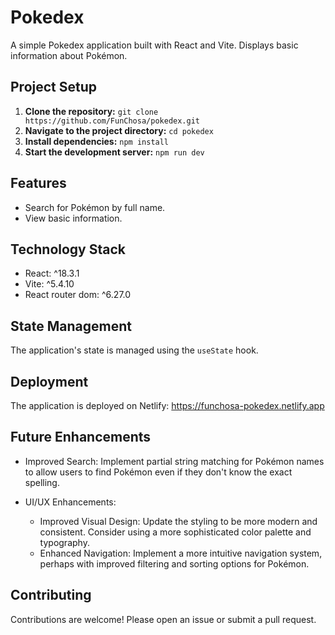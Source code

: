# Pokedex

A simple Pokedex application built with React and Vite. Displays basic information about Pokémon.

## Project Setup

1. **Clone the repository:** `git clone https://github.com/FunChosa/pokedex.git`
2. **Navigate to the project directory:** `cd pokedex`
3. **Install dependencies:** `npm install`
4. **Start the development server:** `npm run dev`

## Features

* Search for Pokémon by full name.
* View basic information.

## Technology Stack

* React: ^18.3.1
* Vite: ^5.4.10
* React router dom: ^6.27.0

## State Management

The application's state is managed using the `useState` hook.

## Deployment

The application is deployed on Netlify: https://funchosa-pokedex.netlify.app

## Future Enhancements

* Improved Search: Implement partial string matching for Pokémon names to allow users to find Pokémon even if they don't know the exact spelling. 

* UI/UX Enhancements: 
    * Improved Visual Design: Update the styling to be more modern and consistent. Consider using a more sophisticated color palette and typography.
    * Enhanced Navigation: Implement a more intuitive navigation system, perhaps with improved filtering and sorting options for Pokémon.

## Contributing

Contributions are welcome! Please open an issue or submit a pull request.
